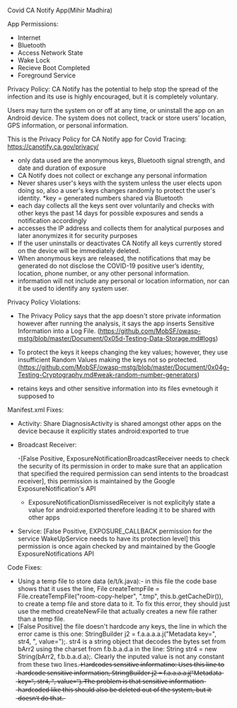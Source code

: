 Covid CA Notify App(Mihir Madhira)

App Permissions:
- Internet
- Bluetooth
- Access Network State
- Wake Lock
- Recieve Boot Completed
- Foreground Service

Privacy Policy:
CA Notify has the potential to help stop the spread of the infection and its use is 
highly encouraged, but it is completely voluntary.

Users may turn the system on or off at any time, or uninstall the app on an Android device. 
The system does not collect, track or store users’ location, GPS information, or personal 
information.

This is the Privacy Policy for CA Notify app for Covid Tracing: https://canotify.ca.gov/privacy/

- only data used are the anonymous keys, Bluetooth signal strength, and date and duration of
exposure
- CA Notify does not collect or exchange any personal information
- Never shares user's keys with the system unless the user elects upon doing so, also a user's
keys changes randomly to protect the user's identity. *key = generated numbers shared via 
Bluetooth
- each day collects all the keys sent over voluntarily and checks with other keys the past
14 days for possible exposures and sends a notification accordingly
- accesses the IP address and collects them for analytical purposes and later anonymizes it 
for security purposes
- If the user uninstalls or deactivates CA Notify all keys currently stored on the device 
will be immediately deleted.
- When anonymous keys are released, the notifications that may be generated do not disclose 
the COVID-19 positive user’s identity, location, phone number, or any other personal 
information.
- information will not include any personal or location information, nor can it be 
used to identify any system user.

Privacy Policy Violations:

- The Privacy Policy says that the app doesn't store private information however after running
the analysis, it says the app inserts Sensitive Information into a Log File. (https://github.com/MobSF/owasp-mstg/blob/master/Document/0x05d-Testing-Data-Storage.md#logs)

- To protect the keys it keeps changing the key values; however, they use insufficient 
Random Values making the keys not so protected. (https://github.com/MobSF/owasp-mstg/blob/master/Document/0x04g-Testing-Cryptography.md#weak-random-number-generators)
-  retains keys and other sensitive information into its files evnetough it supposed to

Manifest.xml Fixes:
- Activity: Share DiagnosisActivity is shared amongst other apps on the device because it explicitly states android:exported to true
- Broadcast Receiver: 

     -[False Positive, ExposureNotificationBroadcastReceiver needs to check the security of its permission in order to make sure that an application that specified the required       permission can send intents to the broadcast receiver], this permission is maintained by the Google ExposureNotification's API
     - ExposureNotificationDismissedReceiver is not explicityly state a value for android:exported therefore leading it to be shared with other apps
- Service: [False Positive, EXPOSURE_CALLBACK permission for the service WakeUpService needs to have its protection level] this permission is once again checked by and maintained by the Google ExposureNotifications API

Code Fixes:
- Using a temp file to store data (e/t/k.java):- in this file the code base shows that it uses the line, File createTempFile = File.createTempFile("room-copy-helper", ".tmp", this.b.getCacheDir()), to create a temp file and store data to it. To fix this error, they should just use the method createNewFile that actually creates a new file rather than a temp file. 
- [False Positive] the file doesn't hardcode any keys, the line in which the error came is this one: StringBuilder j2 = f.a.a.a.a.j("Metadata key=", str4, ", value=");. str4 is a string object that decodes the bytes set from bArr2 using the charset from f.b.b.a.d.a in the line: String str4 = new String(bArr2, f.b.b.a.d.a);. Clearly the inputed value is not any constant from these two lines. ̶H̶a̶r̶d̶c̶o̶d̶e̶s̶ ̶s̶e̶n̶s̶i̶t̶i̶v̶e̶ ̶i̶n̶f̶o̶r̶m̶a̶t̶i̶n̶o̶:̶ ̶U̶s̶e̶s̶ ̶t̶h̶i̶s̶ ̶l̶i̶n̶e̶ ̶t̶o̶ ̶h̶a̶r̶d̶c̶o̶d̶e̶ ̶s̶e̶n̶s̶i̶t̶i̶v̶e̶ ̶i̶n̶f̶o̶r̶m̶a̶t̶i̶o̶n̶,̶ ̶S̶t̶r̶i̶n̶g̶B̶u̶i̶l̶d̶e̶r̶ ̶j̶2̶ ̶=̶ ̶f̶.̶a̶.̶a̶.̶a̶.̶a̶.̶j̶(̶"̶M̶e̶t̶a̶d̶a̶t̶a̶ ̶k̶e̶y̶=̶"̶,̶ ̶s̶t̶r̶4̶,̶ ̶"̶,̶ ̶v̶a̶l̶u̶e̶=̶"̶)̶.̶ ̶T̶h̶e̶ ̶p̶r̶o̶b̶l̶e̶m̶ ̶i̶s̶ ̶t̶h̶a̶t̶ ̶s̶e̶n̶s̶i̶t̶i̶v̶e̶ ̶i̶n̶f̶o̶r̶m̶a̶t̶i̶o̶n̶ ̶h̶a̶r̶d̶c̶o̶d̶e̶d̶ ̶l̶i̶k̶e̶ ̶t̶h̶i̶s̶ ̶s̶h̶o̶u̶l̶d̶ ̶a̶l̶s̶o̶ ̶b̶e̶ ̶d̶e̶l̶e̶t̶e̶d̶ ̶o̶u̶t̶ ̶o̶f̶ ̶t̶h̶e̶ ̶s̶y̶s̶t̶e̶m̶,̶ ̶b̶u̶t̶ ̶i̶t̶ ̶d̶o̶e̶s̶n̶'̶t̶ ̶d̶o̶ ̶t̶h̶a̶t̶.̶




 

